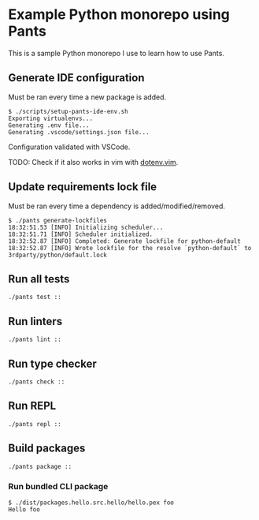 # Example Python monorepo using Pants

This is a sample Python monorepo I use to learn how to use Pants.

## Generate IDE configuration

Must be ran every time a new package is added.

```shell
$ ./scripts/setup-pants-ide-env.sh
Exporting virtualenvs...
Generating .env file...
Generating .vscode/settings.json file...
```

Configuration validated with VSCode.

TODO: Check if it also works in vim with [dotenv.vim](https://github.com/tpope/vim-dotenv).

## Update requirements lock file

Must be ran every time a dependency is added/modified/removed.

```shell
$ ./pants generate-lockfiles
18:32:51.53 [INFO] Initializing scheduler...
18:32:51.71 [INFO] Scheduler initialized.
18:32:52.87 [INFO] Completed: Generate lockfile for python-default
18:32:52.87 [INFO] Wrote lockfile for the resolve `python-default` to 3rdparty/python/default.lock
```

## Run all tests

```shell
./pants test ::
```

## Run linters

```shell
./pants lint ::
```

## Run type checker

```shell
./pants check ::
```

## Run REPL

```shell
./pants repl ::
```

## Build packages

```shell
./pants package ::
```

### Run bundled CLI package

```shell
$ ./dist/packages.hello.src.hello/hello.pex foo
Hello foo
```
